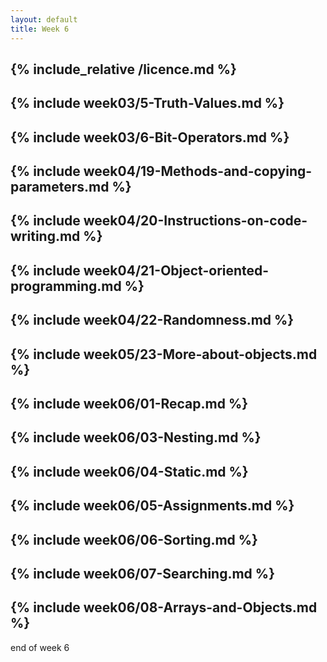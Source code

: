 ```yaml
---
layout: default
title: Week 6
---
```

{% include_relative /licence.md %}
---
{% include week03/5-Truth-Values.md %}
---
{% include week03/6-Bit-Operators.md %}
---
{% include week04/19-Methods-and-copying-parameters.md %}
---
{% include week04/20-Instructions-on-code-writing.md %}
---
{% include week04/21-Object-oriented-programming.md %}
---
{% include week04/22-Randomness.md %}
---
{% include week05/23-More-about-objects.md %}
---
{% include week06/01-Recap.md %}
---
{% include week06/03-Nesting.md %}
---
{% include week06/04-Static.md %}
---
{% include week06/05-Assignments.md %}
---
{% include week06/06-Sorting.md %}
---
{% include week06/07-Searching.md %}
---
{% include week06/08-Arrays-and-Objects.md %}
---

end of week 6